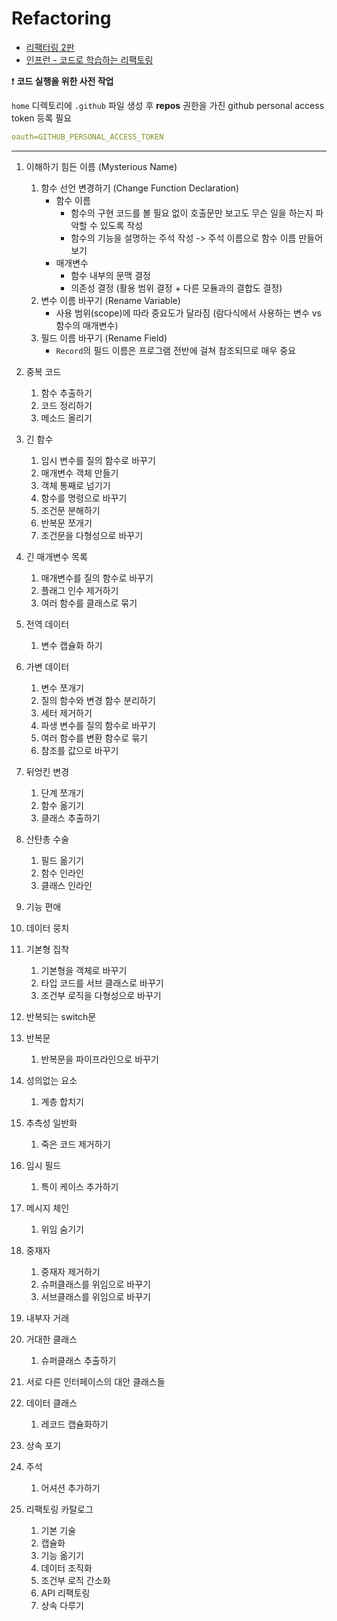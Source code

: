 # Refactoring

- [리팩터링 2판](https://product.kyobobook.co.kr/detail/S000001810241)
- [인프런 - 코드로 학습하는 리팩토링](https://inf.run/HJCN)

❗️ **코드 실행을 위한 사전 작업**

`home` 디렉토리에 `.github` 파일 생성 후 **repos** 권한을 가진 github personal access token 등록 필요

```yaml
oauth=GITHUB_PERSONAL_ACCESS_TOKEN
```

---

1. 이해하기 힘든 이름 (Mysterious Name)
    1. 함수 선언 변경하기 (Change Function Declaration)
        - 함수 이름
            - 함수의 구현 코드를 볼 필요 없이 호출문만 보고도 무슨 일을 하는지 파악할 수 있도록 작성
            - 함수의 기능을 설명하는 주석 작성 -> 주석 이름으로 함수 이름 만들어보기
        - 매개변수
            - 함수 내부의 문맥 결정
            - 의존성 결정 (활용 범위 결정 + 다른 모듈과의 결합도 결정)
    2. 변수 이름 바꾸기 (Rename Variable)
        - 사용 범위(scope)에 따라 중요도가 달라짐 (람다식에서 사용하는 변수 vs 함수의 매개변수)
    3.  필드 이름 바꾸기 (Rename Field)
        - `Record`의 필드 이름은 프로그램 전반에 걸쳐 참조되므로 매우 중요

6. 중복 코드
   1. 함수 추출하기
   7. 코드 정리하기
   8. 메소드 올리기

10. 긴 함수
    1. 임시 변수를 질의 함수로 바꾸기
    11. 매개변수 객체 만들기
    12. 객체 통째로 넘기기
    13. 함수를 명령으로 바꾸기
    14. 조건문 분해하기
    15. 반복문 쪼개기
    16. 조건문을 다형성으로 바꾸기

18. 긴 매개변수 목록
    1. 매개변수를 질의 함수로 바꾸기
    19. 플래그 인수 제거하기
    20. 여러 함수를 클래스로 묶기

22. 전역 데이터
    1. 변수 캡슐화 하기
    
23. 가변 데이터
    1. 변수 쪼개기
    25. 질의 함수와 변경 함수 분리하기
    26. 세터 제거하기
    27. 파생 변수를 질의 함수로 바꾸기
    28. 여러 함수를 변환 함수로 묶기
    29. 참조를 값으로 바꾸기
    
30. 뒤엉킨 변경
    1. 단계 쪼개기
    32. 함수 옮기기
    33. 클래스 추출하기
    
34. 산탄총 수술
    1. 필드 옮기기
    36. 함수 인라인
    37. 클래스 인라인
    
38. 기능 편애

39. 데이터 뭉치

40. 기본형 집착
    1. 기본형을 객체로 바꾸기
    42. 타입 코드를 서브 클래스로 바꾸기
    43. 조건부 로직을 다형성으로 바꾸기
    
44. 반복되는 switch문

45. 반복문
    1. 반복문을 파이프라인으로 바꾸기
    
47. 성의없는 요소
    1. 계층 합치기
    
49. 추측성 일반화
    1. 죽은 코드 제거하기
    
51. 임시 필드
    1. 특이 케이스 추가하기
    
53. 메시지 체인
    1. 위임 숨기기
    
55. 중재자
    1. 중재자 제거하기
    57. 슈퍼클래스를 위임으로 바꾸기
    58. 서브클래스를 위임으로 바꾸기
    
59. 내부자 거래

60. 거대한 클래스
    1. 슈퍼클래스 추출하기
    
62. 서로 다른 인터페이스의 대안 클래스들

63. 데이터 클래스
    1. 레코드 캡슐화하기
    
65. 상속 포기

66. 주석
    1. 어셔션 추가하기
    
68. 리팩토링 카탈로그
    1. 기본 기술
    70. 캡슐화
    71. 기능 옮기기
    72. 데이터 조직화
    73. 조건부 로직 간소화
    74. API 리팩토링
    75. 상속 다루기

